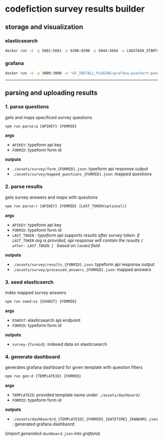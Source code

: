 # codefiction survey results builder

## storage and visualization 

### **elasticsearch**
```bash
docker run -d -p 5601:5601 -p 9200:9200 -p 5044:5044 -e LOGSTASH_START=0 --name elk sebp/elk
```

### **grafana**
```bash
docker run -d -p 3000:3000 -e "GF_INSTALL_PLUGINS=grafana-piechart-panel" -v grafana-storage:/var/lib/grafana --name=grafana grafana/grafana
```

---

## parsing and uploading results

### **1. parse questions**
gets and maps specificed survey questions
```bash
npm run parse:q {APIKEY} {FORMID}
```
**args**
- `APIKEY`: typeform api key
- `FORMID`: typeform form id

**outputs**
- `./assets/survey/form_{FORMID}.json`: typeform api response output
- `./assets/survey/mapped_questions_{FORMID}.json`: mapped questions 


### **2. parse results**
gets survey answers and maps with questions
```bash
npm run parse:r {APIKEY} {FORMID} [LAST_TOKEN(optional)]
```
**args**
- `APIKEY`: typeform api key
- `FORMID`: typeform form id
- `LAST_TOKEN` : *typeform api supports results after survey token: if `LAST_TOKEN` arg is provided, api response will contain the results `{ after: LAST_TOKEN } ` based on `landed` field*

**outputs**
- `./assets/survey/results_{FORMID}.json`: typeform api response output 
- `./assets/survey/processed_answers_{FORMID}.json`: mapped answers


### **3. seed elasticserch**
index mapped survey answers
```bash
npm run seed:es {ESHOST} {FORMID}
```
**args**
- `ESHOST`: elasticsearch api endpoint
- `FORMID`: typeform form id

**outputs**
- `survey-{formid}`: indexed data on elasticsearch



### **4. generate dashboard**
generates grafana dashboard for given template with question filters
```bash
npm run gen:d {TEMPLATEID} {FORMID}
```
**args**
- `TEMPLATEID`: provided template name under `./assets/dashboard/`
- `FORMID`: typeform form id

**outputs**
- `./assets/dashboard/d_{TEMPLATEID}_{FORMID}_{DATETIME}_{RANDOM}.json`:  generated grafana dashbaord 

(*import generated `dashboard.json` into grafana*)